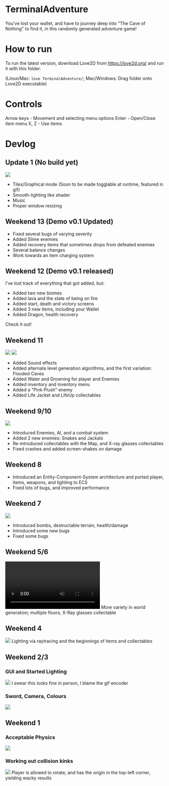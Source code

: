 # TerminalAdventure
You've lost your wallet, and have to journey deep into "The Cave of Nothing" to find it, in this randomly generated
adventure game!

# How to run
To run the latest version, download Love2D from https://love2d.org/ and run it with this folder.

(Linux/Mac: `love TerminalAdventure/`; Mac/Windows: Drag folder onto Love2D executable) 

# Controls
Arrow keys - Movement and selecting menu options
Enter - Open/Close item menu
X, Z  - Use items

# Devlog

## Update 1 (No build yet)
![](https://github.com/Themichaelreimer/TerminalAdventure/blob/main/gif/11.gif)
- Tiles/Graphical mode (Soon to be made togglable at runtime, featured in gif)
- Smooth-lighting like shader
- Music
- Proper window resizing


## Weekend 13 (Demo v0.1 Updated)
- Fixed several bugs of varying severity
- Added Slime enemies
- Added recovery items that sometimes drops from defeated enemies
- Several balance changes
- Work towards an item charging system

## Weekend 12 (Demo v0.1 released)
I've lost track of everything that got added, but:
- Added two new biomes
- Added lava and the state of being on fire
- Added start, death and victory screens
- Added 3 new items, including your Wallet
- Added Dragon, health recovery

Check it out!

## Weekend 11
![](https://github.com/Themichaelreimer/TerminalAdventure/blob/main/gif/10.gif)
![](https://github.com/Themichaelreimer/TerminalAdventure/blob/main/gif/9.gif)
  - Added Sound effects
  - Added alternate level generation algorithms, and the first variation: Flooded Caves
  - Added Water and Drowning for player and Enemies
  - Added inventory and inventory menu
  - Added a "Pink Plush" enemy
  - Added Life Jacket and LifeUp collectables


## Weekend 9/10
![](https://github.com/Themichaelreimer/TerminalAdventure/blob/main/gif/8.gif)
  - Introduced Enemies, AI, and a combat system
  - Added 2 new enemies: Snakes and Jackals
  - Re-introduced collectables with the Map, and X-ray glasses collectables
  - Fixed crashes and added screen-shakes on damage


## Weekend 8
  - Introduced an Entity-Component-System architecture and ported player, items, weapons, and lighting to ECS
  - Fixed lots of bugs, and improved performance

## Weekend 7
![](https://github.com/Themichaelreimer/TerminalAdventure/blob/main/gif/7.gif)
- Introduced bombs, destructable terrain, health/damage
- Introduced some new bugs
- Fixed some bugs

## Weekend 5/6
![](https://github.com/Themichaelreimer/TerminalAdventure/blob/main/gif/6.mov)
More variety in world generation; multiple floors, X-Ray glasses collectable


## Weekend 4
![](https://github.com/Themichaelreimer/TerminalAdventure/blob/main/gif/5.gif)
Lighting via raytracing and the beginnings of items and collectables


## Weekend 2/3


### GUI and Started Lighting
![](https://github.com/Themichaelreimer/TerminalAdventure/blob/main/gif/4.gif)
I swear this looks fine in person, I blame the gif encoder

### Sword, Camera, Colours
![](https://github.com/Themichaelreimer/TerminalAdventure/blob/main/gif/3.gif)

## Weekend 1


### Acceptable Physics
![](https://github.com/Themichaelreimer/TerminalAdventure/blob/main/gif/2.gif)

### Working out collision kinks
![](https://github.com/Themichaelreimer/TerminalAdventure/blob/main/gif/1.gif)
Player is allowed to rotate, and has the origin in the top-left corner, yielding wacky results
